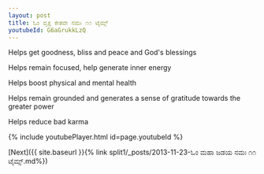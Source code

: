 ```yaml
---
layout: post
title: ಓಂ ವೃಕ್ಷ ಕೇತವೇ ನಮಃ ೧೧ ಟೈಮ್ಸ್
youtubeId: G6aGrukkLzQ
---
```

 
 
Helps get goodness, bliss and peace and God's blessings
 
Helps remain focused, help generate inner energy 
 
Helps boost physical and mental health 
 
Helps remain grounded and generates a sense of gratitude towards the greater power 
 
Helps reduce bad karma
 
 
 
 


{% include youtubePlayer.html id=page.youtubeId %}
 
[Next]({{ site.baseurl }}{% link  split1/_posts/2013-11-23-ಓಂ ಮಹಾ ಜಡಯ ನಮಃ ೧೧ ಟೈಮ್ಸ್.md%})
 
